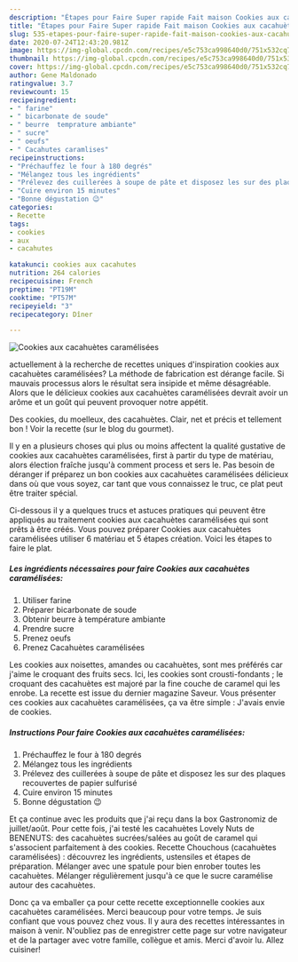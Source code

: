 ```yaml
---
description: "Étapes pour Faire Super rapide Fait maison Cookies aux cacahuètes caramélisées"
title: "Étapes pour Faire Super rapide Fait maison Cookies aux cacahuètes caramélisées"
slug: 535-etapes-pour-faire-super-rapide-fait-maison-cookies-aux-cacahuetes-caramelisees
date: 2020-07-24T12:43:20.981Z
image: https://img-global.cpcdn.com/recipes/e5c753ca998640d0/751x532cq70/cookies-aux-cacahuetes-caramelisees-photo-principale-de-la-recette.jpg
thumbnail: https://img-global.cpcdn.com/recipes/e5c753ca998640d0/751x532cq70/cookies-aux-cacahuetes-caramelisees-photo-principale-de-la-recette.jpg
cover: https://img-global.cpcdn.com/recipes/e5c753ca998640d0/751x532cq70/cookies-aux-cacahuetes-caramelisees-photo-principale-de-la-recette.jpg
author: Gene Maldonado
ratingvalue: 3.7
reviewcount: 15
recipeingredient:
- " farine"
- " bicarbonate de soude"
- " beurre  temprature ambiante"
- " sucre"
- " oeufs"
- " Cacahutes caramlises"
recipeinstructions:
- "Préchauffez le four à 180 degrés"
- "Mélangez tous les ingrédients"
- "Prélevez des cuillerées à soupe de pâte et disposez les sur des plaques recouvertes de papier sulfurisé"
- "Cuire environ 15 minutes"
- "Bonne dégustation 😉"
categories:
- Recette
tags:
- cookies
- aux
- cacahutes

katakunci: cookies aux cacahutes 
nutrition: 264 calories
recipecuisine: French
preptime: "PT19M"
cooktime: "PT57M"
recipeyield: "3"
recipecategory: Dîner

---
```



![Cookies aux cacahuètes caramélisées](https://img-global.cpcdn.com/recipes/e5c753ca998640d0/751x532cq70/cookies-aux-cacahuetes-caramelisees-photo-principale-de-la-recette.jpg)

actuellement à la recherche de recettes uniques d'inspiration cookies aux cacahuètes caramélisées? La méthode de fabrication est dérange facile. Si mauvais processus alors le résultat sera insipide et même désagréable. Alors que le délicieux cookies aux cacahuètes caramélisées devrait avoir un arôme et un goût qui peuvent provoquer notre appétit.

Des cookies, du moelleux, des cacahuètes. Clair, net et précis et tellement bon ! Voir la recette (sur le blog du gourmet).

Il y en a plusieurs choses qui plus ou moins affectent la qualité gustative de cookies aux cacahuètes caramélisées, first à partir du type de matériau, alors élection fraîche jusqu'à comment process et sers le. Pas besoin de déranger if préparez un bon cookies aux cacahuètes caramélisées délicieux dans où que vous soyez, car tant que vous connaissez le truc, ce plat peut être traiter spécial.


Ci-dessous il y a quelques trucs et astuces pratiques qui peuvent être appliqués au traitement cookies aux cacahuètes caramélisées qui sont prêts à être créés. Vous pouvez préparer Cookies aux cacahuètes caramélisées utiliser 6 matériau et 5 étapes création. Voici les étapes to faire le plat.

<!--inarticleads1-->

##### Les ingrédients nécessaires pour faire Cookies aux cacahuètes caramélisées:

1. Utiliser  farine
1. Préparer  bicarbonate de soude
1. Obtenir  beurre à température ambiante
1. Prendre  sucre
1. Prenez  oeufs
1. Prenez  Cacahuètes caramélisées


Les cookies aux noisettes, amandes ou cacahuètes, sont mes préférés car j&#39;aime le croquant des fruits secs. Ici, les cookies sont crousti-fondants ; le croquant des cacahuètes est majoré par la fine couche de caramel qui les enrobe. La recette est issue du dernier magazine Saveur. Vous présenter ces cookies aux cacahuètes caramélisées, ça va être simple : J&#39;avais envie de cookies. 

<!--inarticleads2-->

##### Instructions Pour faire Cookies aux cacahuètes caramélisées:

1. Préchauffez le four à 180 degrés
1. Mélangez tous les ingrédients
1. Prélevez des cuillerées à soupe de pâte et disposez les sur des plaques recouvertes de papier sulfurisé
1. Cuire environ 15 minutes
1. Bonne dégustation 😉


Et ça continue avec les produits que j&#39;ai reçu dans la box Gastronomiz de juillet/août. Pour cette fois, j&#39;ai testé les cacahuètes Lovely Nuts de BENENUTS: des cacahuètes sucrées/salées au goût de caramel qui s&#39;associent parfaitement à des cookies. Recette Chouchous (cacahuètes caramélisées) : découvrez les ingrédients, ustensiles et étapes de préparation. Mélanger avec une spatule pour bien enrober toutes les cacahuètes. Mélanger régulièrement jusqu&#39;à ce que le sucre caramélise autour des cacahuètes. 


Donc ça va emballer ça pour cette recette exceptionnelle cookies aux cacahuètes caramélisées. Merci beaucoup pour votre temps. Je suis confiant que vous pouvez chez vous. Il y aura des recettes  intéressantes in maison à venir. N'oubliez pas de enregistrer cette page sur votre navigateur et de la partager avec votre famille, collègue et amis. Merci d'avoir lu. Allez cuisiner!
